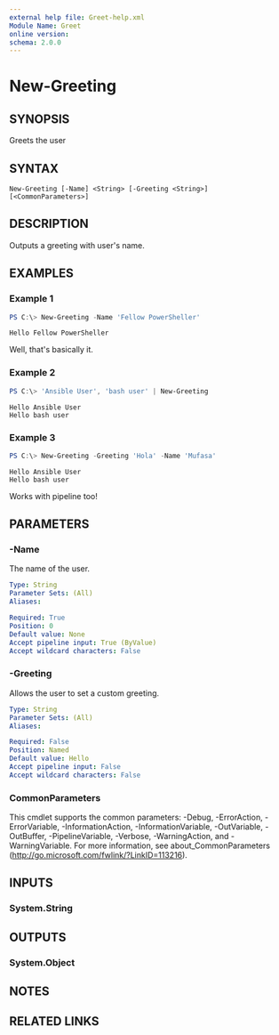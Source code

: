 ```yaml
---
external help file: Greet-help.xml
Module Name: Greet
online version:
schema: 2.0.0
---
```


# New-Greeting

## SYNOPSIS
Greets the user

## SYNTAX

```
New-Greeting [-Name] <String> [-Greeting <String>] [<CommonParameters>]
```

## DESCRIPTION
Outputs a greeting with user's name.

## EXAMPLES

### Example 1
```powershell
PS C:\> New-Greeting -Name 'Fellow PowerSheller'
```

```
Hello Fellow PowerSheller
```

Well, that's basically it.

### Example 2
```powershell
PS C:\> 'Ansible User', 'bash user' | New-Greeting
```

```
Hello Ansible User
Hello bash user
```

### Example 3
```powershell
PS C:\> New-Greeting -Greeting 'Hola' -Name 'Mufasa'
```

```
Hello Ansible User
Hello bash user
```

Works with pipeline too!

## PARAMETERS

### -Name
The name of the user.

```yaml
Type: String
Parameter Sets: (All)
Aliases:

Required: True
Position: 0
Default value: None
Accept pipeline input: True (ByValue)
Accept wildcard characters: False
```

### -Greeting
Allows the user to set a custom greeting.

```yaml
Type: String
Parameter Sets: (All)
Aliases:

Required: False
Position: Named
Default value: Hello
Accept pipeline input: False
Accept wildcard characters: False
```

### CommonParameters
This cmdlet supports the common parameters: -Debug, -ErrorAction, -ErrorVariable, -InformationAction, -InformationVariable, -OutVariable, -OutBuffer, -PipelineVariable, -Verbose, -WarningAction, and -WarningVariable. For more information, see about_CommonParameters (http://go.microsoft.com/fwlink/?LinkID=113216).

## INPUTS

### System.String

## OUTPUTS

### System.Object

## NOTES

## RELATED LINKS
